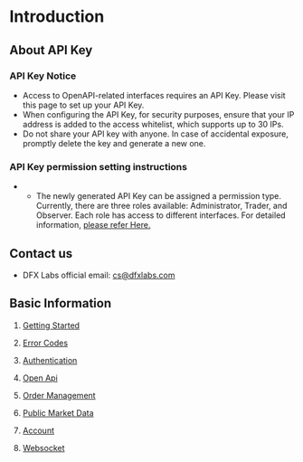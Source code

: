 # Introduction

## About API Key
### API Key Notice
* Access to OpenAPI-related interfaces requires an API Key. Please visit this page to set up your API Key.
* When configuring the API Key, for security purposes, ensure that your IP address is added to the access whitelist, which supports up to 30 IPs.
* Do not share your API key with anyone. In case of accidental exposure, promptly delete the key and generate a new one.

###  API Key permission setting instructions
*   - The newly generated API Key can be assigned a permission type. Currently, there are three roles available: Administrator, Trader, and Observer. Each role has access to different interfaces. For detailed information, [please refer Here.](https://github.com/dfxlabs/dfxlabs.github.io/blob/main/docs/OpenApi.md)

## Contact us
* DFX Labs official email: cs@dfxlabs.com


## Basic Information

1. [Getting Started](https://github.com/dfxlabs/dfxlabs.github.io/blob/main/docs/Getting%20Started.md)

2. [Error Codes](https://github.com/dfxlabs/dfxlabs.github.io/blob/main/docs/ErrorCodes.md)

3. [Authentication](https://github.com/dfxlabs/dfxlabs.github.io/blob/main/docs/Authentication.md)

4. [Open Api](https://github.com/dfxlabs/dfxlabs.github.io/blob/main/docs/OpenApi.md)

5. [Order Management](https://github.com/dfxlabs/dfxlabs.github.io/blob/main/docs/OrderManagement.md)

6. [Public Market Data](https://github.com/dfxlabs/dfxlabs.github.io/blob/main/docs/Public-Market-Data.md)

7. [Account](https://github.com/dfxlabs/dfxlabs.github.io/blob/main/docs/UserInfo.md)

8. [Websocket](https://github.com/dfxlabs/dfxlabs.github.io/blob/main/docs/Websocket.md)
